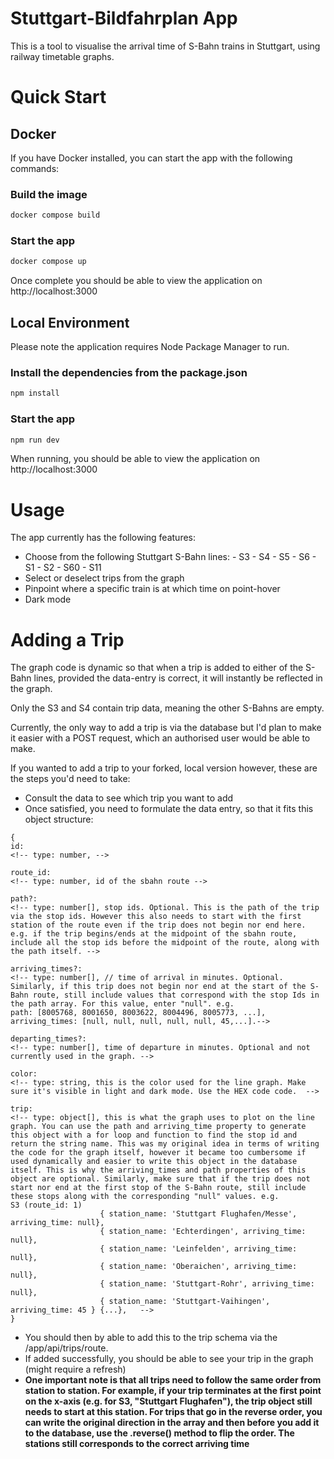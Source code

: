 # Stuttgart-Bildfahrplan App

This is a tool to visualise the arrival time of S-Bahn trains in Stuttgart, using railway timetable graphs.

# Quick Start

## Docker

If you have Docker installed, you can start the app with the following commands:

### Build the image
```bash
docker compose build
```

### Start the app
```bash
docker compose up 
```
Once complete you should be able to view the application on http://localhost:3000

## Local Environment

Please note the application requires Node Package Manager to run.

### Install the dependencies from the package.json
```bash
npm install
```

### Start the app
```bash
npm run dev
```
When running, you should be able to view the application on http://localhost:3000

# Usage

The app currently has the following features:
- Choose from the following Stuttgart S-Bahn lines:
        - S3
        - S4
        - S5
        - S6
        - S1
        - S2
        - S60
        - S11
- Select or deselect trips from the graph
- Pinpoint where a specific train is at which time on point-hover
- Dark mode

# Adding a Trip

The graph code is dynamic so that when a trip is added to either of the S-Bahn lines, provided the data-entry is correct, it will instantly be reflected in the graph.

Only the S3 and S4 contain trip data, meaning the other S-Bahns are empty.

Currently, the only way to add a trip is via the database but I'd plan to make it easier with a POST request, which an authorised user would be able to make.

If you wanted to add a trip to your forked, local version however, these are the steps you'd need to take:
- Consult the data to see which trip you want to add
- Once satisfied, you need to formulate the data entry, so that it fits this object structure:
```
{
id: 
<!-- type: number, -->

route_id: 
<!-- type: number, id of the sbahn route -->

path?: 
<!-- type: number[], stop ids. Optional. This is the path of the trip via the stop ids. However this also needs to start with the first station of the route even if the trip does not begin nor end here. e.g. if the trip begins/ends at the midpoint of the sbahn route, include all the stop ids before the midpoint of the route, along with the path itself. -->

arriving_times?: 
<!-- type: number[], // time of arrival in minutes. Optional. Similarly, if this trip does not begin nor end at the start of the S-Bahn route, still include values that correspond with the stop Ids in the path array. For this value, enter "null". e.g.  
path: [8005768, 8001650, 8003622, 8004496, 8005773, ...], arriving_times: [null, null, null, null, null, 45,...].-->

departing_times?: 
<!-- type: number[], time of departure in minutes. Optional and not currently used in the graph. -->

color: 
<!-- type: string, this is the color used for the line graph. Make sure it's visible in light and dark mode. Use the HEX code code.  -->

trip: 
<!-- type: object[], this is what the graph uses to plot on the line graph. You can use the path and arriving_time property to generate this object with a for loop and function to find the stop id and return the string name. This was my original idea in terms of writing the code for the graph itself, however it became too cumbersome if used dynamically and easier to write this object in the database itself. This is why the arriving_times and path properties of this object are optional. Similarly, make sure that if the trip does not start nor end at the first stop of the S-Bahn route, still include these stops along with the corresponding "null" values. e.g. 
S3 (route_id: 1)
                    { station_name: 'Stuttgart Flughafen/Messe', arriving_time: null},
                    { station_name: 'Echterdingen', arriving_time: null},
                    { station_name: 'Leinfelden', arriving_time: null},
                    { station_name: 'Oberaichen', arriving_time: null},
                    { station_name: 'Stuttgart-Rohr', arriving_time: null},
                    { station_name: 'Stuttgart-Vaihingen', arriving_time: 45 } {...},   -->
}
```
- You should then by able to add this to the trip schema via the /app/api/trips/route.
- If added successfully, you should be able to see your trip in the graph (might require a refresh)
- **One important note is that all trips need to follow the same order from station to station. For example, if your trip terminates at the first point on the x-axis (e.g. for S3, "Stuttgart Flughafen"), the trip object still needs to start at this station. For trips that go in the reverse order, you can write the original direction in the array and then before you add it to the database, use the .reverse() method to flip the order. The stations still corresponds to the correct arriving time**











